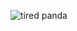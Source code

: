![tired panda](https://www.clipartkey.com/mpngs/m/73-739168_webarebears-bear-mood-school-tired-weak-meme-we.png)
